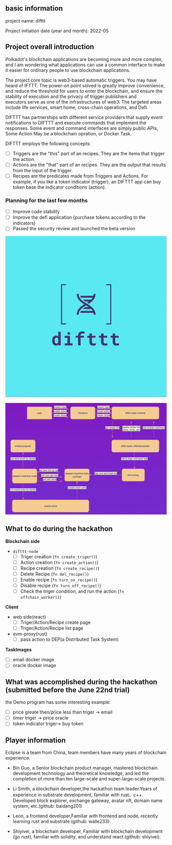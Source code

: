 ## basic information

project name: difttt

Project initiation date (year and month): 2022-05

## Project overall introduction

Polkadot's blockchain applications are becoming more and more complex, and I am wondering what applications can use a common interface to make it easier for ordinary people to use blockchain applications.

The project core topic is web3-based automatic triggers. You may have heard of IFTTT. The power-on point solved is greatly improve convenience, and reduce the threshold for users to enter the blockchain, and ensure the stability of execution and the privacy of trigger publishers and executors.serve as one of the infrastructures of web3. The targeted areas include life services, smart home, cross-chain operations, and Defi.

DIFTTT has partnerships with different service providers that supply event notifications to DIFTTT and execute commands that implement the responses. Some event and command interfaces are simply public APIs, Some Action May be a blockchain opration, or Docker Task.

DIFTTT employs the following concepts:
- [ ] Triggers are the "this" part of an recipes. They are the items that trigger the action. 
- [ ] Actions are the "that" part of an recipes. They are the output that results from the input of the trigger.
- [ ] Recipes are the predicates made from Triggers and Actions. For example, if you like a token indicator (trigger), an DIFTTT app can buy token base the indicator conditions (action).

### Planning for the last few months
- [ ] Improve code stability
- [ ] Improve the defi application (purchase tokens according to the indicators)
- [ ] Passed the security review and launched the beta version

![logo](./logo.png)

![logo](./ifttt_struct.png)

## What to do during the hackathon

**Blockchain side**
- `difttt-node`
  - [ ] Triger creation (`fn create_triger()`)
  - [ ] Action creation (`fn create_action()`)
  - [ ] Recipe creation (`fn create_recipe()`)
  - [ ] Delete Recipe (`fn del_recipe()`)
  - [ ] Enable recipe (`fn turn_on_recipe()`)
  - [ ] Disable recipe (`fn turn_off_recipe()`)
  - [ ] Check the triger condition, and run the action (`fn offchain_worker()`)
  
**Client**

- web side(react)
  - [ ] Triger/Action/Recipe create page
  - [ ] Triger/Action/Recipe list page

- evm-proxy(rust)
  - [ ] pass action to DEP(a Distributed Task System)

**TaskImages**
- [ ] email docker image
- [ ] oracle docker image

## What was accomplished during the hackathon (submitted before the June 22nd trial)
the Demo program has some interesting example:
- [ ] price greate then/price less than triger -> email
- [ ] timer triger -> price oracle
- [ ] token indicator triger-> buy token

## Player information

Eclipse is a team from China, team members have many years of blockchain experience.
- Bin Guo, a Senior blockchain product manager, mastered blockchain development technology and theoretical knowledge, and led the completion of more than ten large-scale and super-large-scale projects.

- Li Smith, a blockchain developer,the hackathon team leader.Years of experience in substrate development, familiar with rust、c++. Developed block explorer, exchange gateway, avatar nft, domain name system, etc.(github: baidang201)

- Leon, a frontend developer,Familiar with frontend and node, recently learning rust and substrate.(github: walle233).

- Shiyivei, a blockchain developer, Familiar with blockchain development (go rust), familiar with solidity, and understand react.(github: shiyivei).